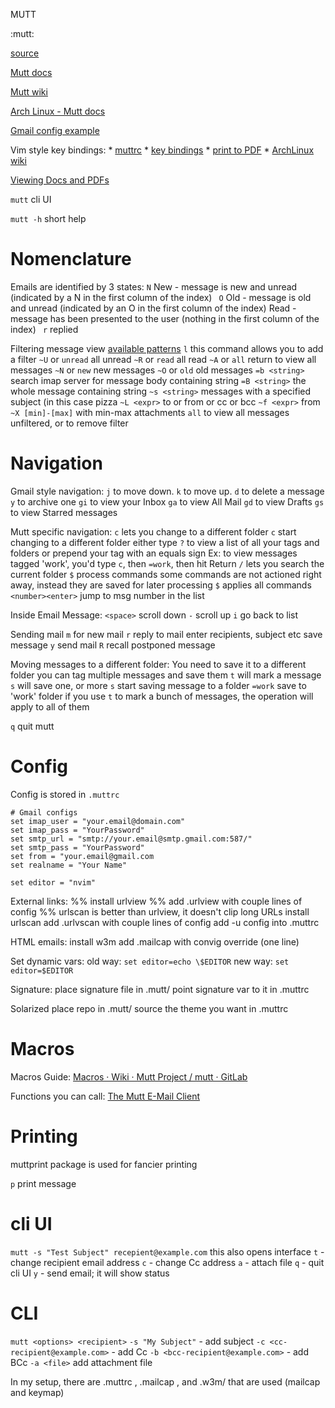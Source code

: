 MUTT

:mutt:

[source](https://www.tecmint.com/send-mail-from-command-line-using-mutt-command/)

[Mutt docs](https://www.mutt.org/doc/manual/)

[Mutt wiki](https://gitlab.com/muttmua/mutt/-/wikis/home)

[Arch Linux - Mutt docs](https://wiki.archlinux.org/index.php/Mutt)

[Gmail config example](https://gist.github.com/jaysonrowe/2624926)

Vim style key bindings:
    * [muttrc](https://github.com/pigmonkey/dotfiles/blob/master/config/mutt/muttrc)
    * [key bindings](https://github.com/pigmonkey/dotfiles/blob/master/config/mutt/vim-keybindings.rc)
    * [print to PDF](https://github.com/pigmonkey/dotfiles/blob/master/config/mutt/print.sh)
    * [ArchLinux wiki](https://wiki.archlinux.org/index.php/Mutt#Key_bindings)

[Viewing Docs and PDFs](https://raymii.org/s/articles/Viewing_PDF_docx_and_odt_files_in_Mutt.html)

`mutt` cli UI

`mutt -h` short help

# Nomenclature

Emails are identified by 3 states:
    `N` New - message is new and unread (indicated by a N in the first column of the index)
   ` O` Old - message is old and unread (indicated by an O in the first column of the index)
    Read - message has been presented to the user (nothing in the first column of the index)
   ` r` replied

Filtering message view
    [available patterns](http://www.mutt.org/doc/manual/#patterns)
    `l` this command allows you to add a filter
        `~U` or `unread` all unread
        `~R` or `read` all read
        `~A` or `all` return to view all messages
        `~N` or `new` new messages
        `~O` or `old` old messages
        `=b <string>` search imap server for message body containing string
        `=B <string>` the whole message containing string
        `~s <string>` messages with a specified subject (in this case pizza
        `~L <expr>` to or from or cc or bcc
        `~f <expr>` from
        `~X [min]-[max]` with min-max attachments
        `all` to view all messages unfiltered, or to remove filter


# Navigation

Gmail style navigation:
    `j` to move down.
    `k` to move up.
    `d` to delete a message
    `y` to archive one
    `gi` to view your Inbox
    `ga` to view All Mail
    `gd` to view Drafts
    `gs` to view Starred messages

Mutt specific navigation:
    `c` lets you change to a different folder
        `c` start changing to a different folder
        either type `?` to view a list of all your tags and folders
        or prepend your tag with an equals sign
        Ex: to view messages tagged 'work', you'd type `c`, then `=work`, then hit Return
    `/` lets you search the current folder
    `$` process commands
        some commands are not actioned right away, instead they are saved for later processing
        `$` applies all commands
    `<number><enter>` jump to msg number in the list

Inside Email Message:
    `<space>` scroll down
    `-` scroll up
    `i` go back to list

Sending mail
    `m` for new mail
    `r` reply to mail
    enter recipients, subject etc
    save message
    `y` send mail
    `R` recall postponed message

Moving messages to a different folder:
    You need to save it to a different folder
    you can tag multiple messages and save them
    `t` will mark a message
    `s` will save one, or more
        `s` start saving message to a folder
        `=work` save to 'work' folder
        if you use `t` to mark a bunch of messages, the operation will apply to all of them

`q` quit mutt

# Config

Config is stored in `.muttrc`
```
# Gmail configs
set imap_user = "your.email@domain.com"
set imap_pass = "YourPassword"
set smtp_url = "smtp://your.email@smtp.gmail.com:587/"
set smtp_pass = "YourPassword"
set from = "your.email@gmail.com
set realname = "Your Name"

set editor = "nvim"
```

External links:
    %% install urlview
    %% add .urlview with couple lines of config
    %% urlscan is better than urlview, it doesn't clip long URLs
    install urlscan
    add .urlvscan with couple lines of config
    add <C>-u config into .muttrc

HTML emails:
    install w3m
    add .mailcap with convig override (one line)

Set dynamic vars:
    old way:
    `set editor=echo \$EDITOR`
    new way:
    `set editor=$EDITOR`

Signature:
    place signature file in .mutt/
    point signature var to it in .muttrc

Solarized
    place repo in .mutt/
    source the theme you want in .muttrc

# Macros

Macros Guide: [Macros · Wiki · Mutt Project / mutt · GitLab](https://gitlab.com/muttmua/mutt/-/wikis/MuttGuide/Macros)

Functions you can call: [The Mutt E-Mail Client](https://muttmua.gitlab.io/mutt/manual-dev.html#functions)

# Printing

muttprint package is used for fancier printing

`p` print message

# cli UI
`mutt -s "Test Subject" recepient@example.com` this also opens interface
    `t` - change recipient email address
    `c` - change Cc address
    `a` - attach file
    `q` - quit cli UI
    `y` - send email; it will show status

# CLI

`mutt <options> <recipient>`
    `-s "My Subject"` - add subject
    `-c <cc-recipient@example.com>` - add Cc
    `-b <bcc-recipient@example.com>` - add BCc
    `-a <file>` add attachment file

In my setup, there are .muttrc , .mailcap , and .w3m/<some-files> that are used (mailcap and keymap)
